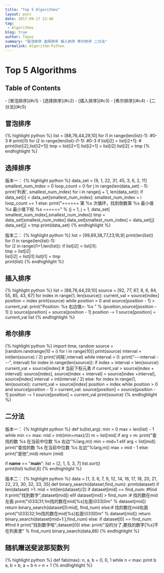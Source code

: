 ```yaml
---
title: "Top 5 Algorithms"
layout: post
date: 2017-09-17 22:48
tag:
 - Algorithms
blog: true
author: Topaz
summary: "冒泡排序 选择排序 插入排序 希尔排序 二分法"
permalink: Algorithm-Python
---
```

<h1 class="title"> Top 5 Algorithms </h1>

<h2> Table of Contents </h2>
- [冒泡排序](#c1)
- [选择排序](#c2)
- [插入排序](#c3)
- [希尔排序](#c4)
- [二分法](#c5)


<h2 id="c1"> 冒泡排序 </h2>
{% highlight python %}
 list = [88,76,44,29,10]
 for i1 in range(len(list)-1):   #0-3
 	# print(i1)
 	for i2 in range(len(list)-i1-1):    #0-3
 		if list[i2] > list[i2+1]:
 			# print(list[i2],list[i2+1])
 			tmp = list[i2+1]
 			list[i2+1] = list[i2]
 			list[i2] = tmp
{% endhighlight %}

<h2 id="c2"> 选择排序 </h2>
版本一：
{% highlight python %}
 data_set = [9, 1, 22, 31, 45, 3, 6, 2, 11]
 smallest_num_index = 0  
 loop_count = 0
 for j in range(len(data_set) - 1):
 	print('列表', smallest_num_index)
 	for i in range(j + 1, len(data_set)):  
 		if data_set[i] < data_set[smallest_num_index]:  
 			smallest_num_index = i  
 		loop_count += 1
 	else:  
 		print("====== 第 %s 次循环，找到倒数第 %s 最小值 %s 最小值下标 %s ======" % (j + 1, j + 1, data_set[ smallest_num_index],smallest_num_index))
 		tmp = data_set[smallest_num_index]  
 		data_set[smallest_num_index] = data_set[j] 
 		data_set[j] = tmp  
 	print(data_set)
{% endhighlight %}

版本二：
{% highlight python %}
 list = [99,89,38,77,23,16,9]
 print(len(list))
 for i1 in range(len(list)-1):    
 	for i2 in range(i1+1,len(list)): 
 		if list[i2] < list[i1]:     
 			tmp = list[i2]      
 			list[i2] = list[i1] 
 			list[i1] = tmp     
 print(list)
{% endhighlight %}

<h2 id="c3"> 插入排序 </h2>
{% highlight python %}
 list = [88,76,44,29,10]
 source = [92, 77, 67, 8, 6, 84, 55, 85, 43, 67]
 for index in range(1, len(source)):
 	current_val = source[index]  
 	position = index    
 	print(source)
 	while position > 0 and source[position - 1] > current_val: 
 		print("Position: %s  右边值>: %s  " % (position,source[position - 1] ))
 		source[position] = source[position - 1]  
 		position -= 1  
 	source[position] = current_val list
{% endhighlight %}

<h2 id="c4"> 希尔排序 </h2>
{% highlight python %}
 import time, random
 source = [random.randrange(10 + i) for i in range(10)]
 print(source)
 interval = int(len(source) / 2)  
 print('间隔',interval)
 while interval > 0:
 	print("---interval ---", interval)  
 	for index in range(len(source)):   
 		if index + interval < len(source): 
 			current_val = source[index]  # 当前下标元素
 			if current_val > source[index + interval]: 
 				source[index], source[index + interval] = source[index +interval], source[index]
 	interval = int(interval / 2)
 else:  
 	for index in range(1, len(source)):
 		current_val = source[index]  
 		position = index
 		while position > 0 and source[position - 1] > current_val:  
 			source[position] = source[position - 1]  
 			position -= 1 
 		source[position] = current_val 
 	print(source)
{% endhighlight %}


<h2 id="c5"> 二分法 </h2>
版本一：
{% highlight python %}
 def tu(list,arg):
     min = 0
     max = len(list) - 1
     while min <= max:
         mid = int((min+max)/2)
         m = list[mid]
         if arg > m:
             print("查找的数 %s 在当前中位数 %s 右边"%(arg,m))
             min = mid+1
         elif arg < list[mid]:
             print("查找的数 %s 在当前中位数 %s 左边"%(arg,m))
             max = mid - 1
         else:
             print("是他",mid)
             return (mid)
 
 if __name__ == "__main__":
     list = [2, 1, 5, 3, 7]
     list.sort()	 
     print(list)
     tu(list,6)
{% endhighlight %}

版本二：
{% highlight python %}
 data = [1, 3, 6, 7, 9, 12, 14, 16, 17, 18, 20, 21, 22, 23, 30, 32, 33, 35]
 def binary_search(dataset,find_num):
 	print(dataset)
 	if len(dataset) >1:
 		mid = int(len(dataset)/2)
 		if dataset[mid] == find_num:  #find it
 			print("找到数字",dataset[mid])
 		elif dataset[mid] > find_num :# 找的数在mid左面
 			print("\033[31;1m找的数在mid[%s]左面\033[0m" % dataset[mid])
 			return binary_search(dataset[0:mid], find_num)
 		else:# 找的数在mid右面
 			print("\033[32;1m找的数在mid[%s]右面\033[0m" % dataset[mid])
 			return binary_search(dataset[mid+1:],find_num)
 	else:
 		if dataset[0] == find_num:  #find it
 			print("找到数字啦",dataset[0])
 		else:
 			print("没的分了,要找的数字[%s]不在列表里" % find_num)
 binary_search(data,66)
{% endhighlight %}

<h2 > 随机赠送斐波那契数列 </h2>
{% highlight python %}
 def fab(max): 
 	n, a, b = 0, 0, 1 
 	while n < max: 
 		print b 
 		a, b = b, a + b 
 		n = n + 1
{% endhighlight %}




